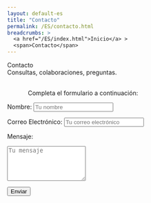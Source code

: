 ```yaml
---
layout: default-es
title: "Contacto"
permalink: /ES/contacto.html
breadcrumbs: >
  <a href="/ES/index.html">Inicio</a> >
  <span>Contacto</span>
---
```


  <!-- Título principal, usando la clase 'titulo' -->
  <div class="titulo">Contacto</div>


  <!-- Texto descriptivo, usando la clase 'parrafo' -->
  <div class="subtitulo">
    Consultas, colaboraciones, preguntas. 
      </div>

<br>
<p class="subtitulo2" style="margin-left: 3rem;">Completa el formulario a continuación:</p>
<form class="contact-form" 
      action="https://formsubmit.co/e.garnicasanchez@gmail.com" 
      method="POST">
  
  <!-- Campos del formulario -->


  <label for="name">Nombre:</label>
  <input type="text" id="name" name="name" required placeholder="Tu nombre">

  <label for="email">Correo Electrónico:</label>
  <input type="email" id="email" name="email" required placeholder="Tu correo electrónico">

  <label for="message">Mensaje:</label>
  <textarea id="message" name="message" rows="5" required placeholder="Tu mensaje"></textarea>

  <!-- Botón de envío -->
  <button type="submit">Enviar</button>

  <!-- Campos ocultos opcionales para configurar el formulario -->
  <!-- _next: URL absoluta de tu página de agradecimiento -->
  <input type="hidden" name="_next" value="https://eggs-artesvisuales.github.io/ES/gracias.html">
  <!-- _captcha: Desactiva la verificación -->
  <input type="hidden" name="_captcha" value="false">
</form>
<br><br><br>
